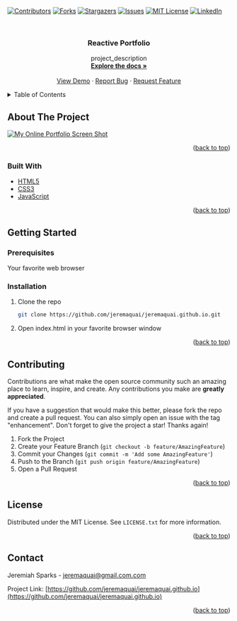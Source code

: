 <div id="top"></div>

[![Contributors][contributors-shield]][contributors-url]
[![Forks][forks-shield]][forks-url]
[![Stargazers][stars-shield]][stars-url]
[![Issues][issues-shield]][issues-url]
[![MIT License][license-shield]][license-url]
[![LinkedIn][linkedin-shield]][linkedin-url]




<br />
<div align="center">
  

  <h3 align="center">Reactive Portfolio</h3>

  <p align="center">
    project_description
    <br />
    <a href="https://github.com/jeremaquai/jeremaquai.github.io"><strong>Explore the docs »</strong></a>
    <br />
    <br />
    <a href="https://github.com/jeremaquai/jeremaquai.github.io">View Demo</a>
    ·
    <a href="https://github.com/jeremaquai/jeremaquai.github.io/issues">Report Bug</a>
    ·
    <a href="https://github.com/jeremaquai/jeremaquai.github.io/issues">Request Feature</a>
  </p>
</div>



<!-- TABLE OF CONTENTS -->
<details>
  <summary>Table of Contents</summary>
  <ol>
    <li>
      <a href="#about-the-project">About The Project</a>
      <ul>
        <li><a href="#built-with">Built With</a></li>
      </ul>
    </li>
    <li>
      <a href="#getting-started">Getting Started</a>
      <ul>
        <li><a href="#prerequisites">Prerequisites</a></li>
        <li><a href="#installation">Installation</a></li>
      </ul>
    </li>
    <li><a href="#contributing">Contributing</a></li>
    <li><a href="#license">License</a></li>
    <li><a href="#contact">Contact</a></li>
  </ol>
</details>



<!-- ABOUT THE PROJECT -->
## About The Project

[![My Online Portfolio Screen Shot][product-screenshot]](https://example.com)



<p align="right">(<a href="#top">back to top</a>)</p>



### Built With

* [HTML5](https://en.wikipedia.org/wiki/HTML5)
* [CSS3](https://en.wikipedia.org/wiki/CSS)
* [JavaScript](https://www.javascript.com/)


<p align="right">(<a href="#top">back to top</a>)</p>



<!-- GETTING STARTED -->
## Getting Started



### Prerequisites

Your favorite web browser

### Installation

1. Clone the repo
   ```sh
   git clone https://github.com/jeremaquai/jeremaquai.github.io.git
   ```
2. Open index.html in your favorite browser window


<p align="right">(<a href="#top">back to top</a>)</p>











<!-- CONTRIBUTING -->
## Contributing

Contributions are what make the open source community such an amazing place to learn, inspire, and create. Any contributions you make are **greatly appreciated**.

If you have a suggestion that would make this better, please fork the repo and create a pull request. You can also simply open an issue with the tag "enhancement".
Don't forget to give the project a star! Thanks again!

1. Fork the Project
2. Create your Feature Branch (`git checkout -b feature/AmazingFeature`)
3. Commit your Changes (`git commit -m 'Add some AmazingFeature'`)
4. Push to the Branch (`git push origin feature/AmazingFeature`)
5. Open a Pull Request

<p align="right">(<a href="#top">back to top</a>)</p>



<!-- LICENSE -->
## License

Distributed under the MIT License. See `LICENSE.txt` for more information.

<p align="right">(<a href="#top">back to top</a>)</p>



<!-- CONTACT -->
## Contact

Jeremiah Sparks - jeremaquai@gmail.com.com

Project Link: [https://github.com/jeremaquai/jeremaquai.github.io](https://github.com/jeremaquai/jeremaquai.github.io)

<p align="right">(<a href="#top">back to top</a>)</p>







<!-- MARKDOWN LINKS & IMAGES -->
<!-- https://www.markdownguide.org/basic-syntax/#reference-style-links -->
[contributors-shield]: https://img.shields.io/github/contributors/jeremaquai/jeremaquai.github.io.svg?style=for-the-badge
[contributors-url]: https://github.com/jeremaquai/jeremaquai.github.io/graphs/contributors
[forks-shield]: https://img.shields.io/github/forks/jeremaquai/jeremaquai.github.io.svg?style=for-the-badge
[forks-url]: https://github.com/jeremaquai/jeremaquai.github.io/network/members
[stars-shield]: https://img.shields.io/github/stars/jeremaquai/jeremaquai.github.io.svg?style=for-the-badge
[stars-url]: https://github.com/jeremaquai/jeremaquai.github.io/stargazers
[issues-shield]: https://img.shields.io/github/issues/jeremaquai/jeremaquai.github.io.svg?style=for-the-badge
[issues-url]: https://github.com/jeremaquai/jeremaquai.github.io/issues
[license-shield]: https://img.shields.io/github/license/jeremaquai/jeremaquai.github.io.svg?style=for-the-badge
[license-url]: https://github.com/jeremaquai/jeremaquai.github.io/blob/master/LICENSE.txt
[linkedin-shield]: https://img.shields.io/badge/-LinkedIn-black.svg?style=for-the-badge&logo=linkedin&colorB=555
[linkedin-url]: https://linkedin.com/in/jeremiah-sparks
[product-screenshot]: ./resources/images/Portfolio-screenshot.png
